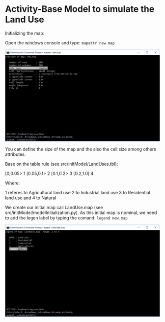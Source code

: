 # Activity-Base Model to simulate the Land Use

Initializing the map:

Open the windows console and type: `mapattr new.map`

![Alt text](images/createNewMap.png?raw=true "Default values boundaries and cell size")

You can define the size of the map and the also the cell size among others attributes.


Base on the table rule (see src/initModel/LandUses.tbl):

[0,0.05> 1
[0.05,0.1> 2 
[0.1,0.2> 3
[0.2,1.0] 4

Where:

1 referes to Agricultural land use
2 to Industrial land use
3 to Residential land use and
4 to Natural 

We create our initial map call LandUse.map (see src/initModel/modelInitialization.py). As this  initial map is nominal, we need to add the legen label by typing the comand: `legend new.map`

![Alt text](images/addLegendsToNominalMap.png?raw=true "Adding legends")